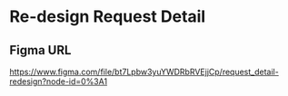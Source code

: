 # Re-design Request Detail

## Figma URL
https://www.figma.com/file/bt7Lpbw3yuYWDRbRVEjjCp/request_detail-redesign?node-id=0%3A1
